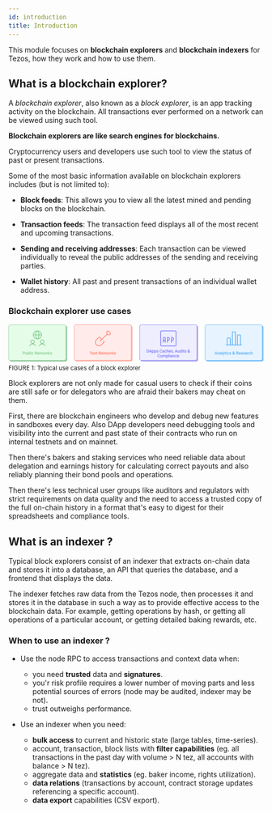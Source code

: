 ```yaml
---
id: introduction
title: Introduction
---
```


This module focuses on **blockchain explorers** and **blockchain indexers** for Tezos, how they work and how to use them.

## What is a blockchain explorer?

A _blockchain explorer_, also known as a _block explorer_, is an app tracking activity on the blockchain. All transactions ever performed on a network can be viewed using such tool.

**Blockchain explorers are like search engines for blockchains.**

Cryptocurrency users and developers use such tool to view the status of past or present transactions. 

Some of the most basic information available on blockchain explorers includes (but is not limited to):

- **Block feeds**: This allows you to view all the latest mined and pending blocks on the blockchain.
  
- **Transaction feeds**: The transaction feed displays all of the most recent and upcoming transactions.

- **Sending and receiving addresses**: Each transaction can be viewed individually to reveal the public addresses of the sending and receiving parties.
  
- **Wallet history**: All past and present transactions of an individual wallet address.

### Blockchain explorer use cases

![](../../static/img/explorer/use_cases.svg)
<small className="figure">FIGURE 1: Typical use cases of a block explorer</small>

Block explorers are not only made for casual users 
to check if their coins are still safe or for delegators who are afraid their bakers may cheat on them.

First, there are blockchain engineers who develop and debug new features in sandboxes every day. 
Also DApp developers need debugging tools and 
visibility into the current and 
past state of their contracts who run on internal testnets and on mainnet.

Then there's bakers and staking services who need reliable data about delegation and 
earnings history for calculating correct payouts and 
also reliably planning their bond pools and operations.

Then there's less technical user groups like auditors and 
regulators with strict requirements on data quality and 
the need to access a trusted copy of the full on-chain history 
in a format that's easy to digest for their spreadsheets and compliance tools.

## What is an indexer ?

Typical block explorers consist of an indexer that extracts on-chain data and stores it into a database, 
an API that queries the database, and a frontend that displays the data. 

The indexer fetches raw data from the Tezos node, 
then processes it and stores it in the database in such a way as to provide effective access to the blockchain data. 
For example, getting operations by hash, or getting all operations of a particular account, or getting detailed baking rewards, etc.

### When to use an indexer ?

- Use the node RPC to access transactions and context data when:
    - you need **trusted** data and **signatures**.
    - you'r risk profile requires a lower number of moving parts and 
      less potential sources of errors (node may be audited, indexer may be not).
    - trust outweighs performance.

- Use an indexer when you need:
    - **bulk access** to current and historic state (large tables, time-series).
    - account, transaction, block lists with **filter capabilities** 
      (eg. all transactions in the past day with volume > N tez, all accounts with balance > N tez).
    - aggregate data and **statistics** (eg. baker income, rights utilization).
    - **data relations** (transactions by account, contract storage updates referencing a specific account).
    - **data export** capabilities (CSV export).
    
